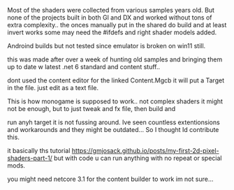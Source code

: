 Most of the shaders were collected from various samples years old. But none of the projects built in both Gl and DX and worked without tons of extra complexity..  the onces manually put in the shared do build and at least invert works  some may need the #ifdefs and right shader models added.  

Androind builds but not tested since emulator is broken on win11 still.   


this was made after over a week of hunting old samples and bringing them up to date w latest .net 6 standard and content stuff..

dont used the content editor for the linked Content.Mgcb it will put a Target in the file.    just edit as a text file.


This is how monogame is supposed to work.. not complex shaders it might not be enough, but to just tweak and fx file, then build and 

run anyh target it is not fussing around.  Ive seen countless extentionsions and workarounds and they might be outdated... So I thought Id contribute this.


it basically ths tutorial https://gmjosack.github.io/posts/my-first-2d-pixel-shaders-part-1/ but with code u can run anything with no repeat or special mods.

you might need netcore 3.1 for the content builder to work im not sure...


